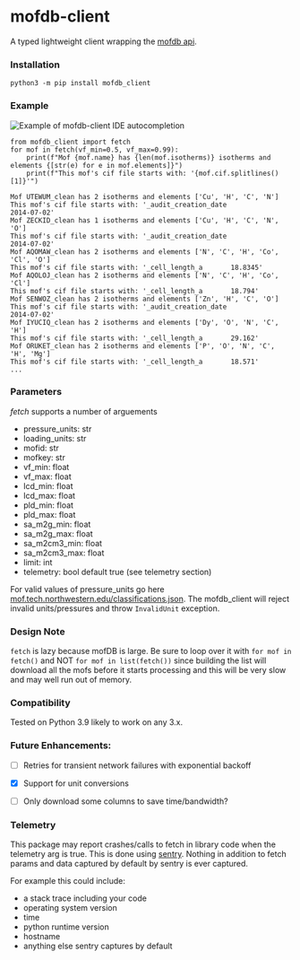 
# mofdb-client

A typed lightweight client wrapping the [mofdb api](https://mof.tech.northwestern.edu/api).

### Installation

```shell
python3 -m pip install mofdb_client
```

### Example

![Example of mofdb-client IDE autocompletion](assets/screen0.png)

```python3
from mofdb_client import fetch
for mof in fetch(vf_min=0.5, vf_max=0.99):
    print(f"Mof {mof.name} has {len(mof.isotherms)} isotherms and elements {[str(e) for e in mof.elements]}")
    print(f"This mof's cif file starts with: '{mof.cif.splitlines()[1]}'")
```

```
Mof UTEWUM_clean has 2 isotherms and elements ['Cu', 'H', 'C', 'N']
This mof's cif file starts with: '_audit_creation_date              2014-07-02'
Mof ZECKID_clean has 1 isotherms and elements ['Cu', 'H', 'C', 'N', 'O']
This mof's cif file starts with: '_audit_creation_date              2014-07-02'
Mof AQOMAW_clean has 2 isotherms and elements ['N', 'C', 'H', 'Co', 'Cl', 'O']
This mof's cif file starts with: '_cell_length_a       18.8345'
Mof AQOLOJ_clean has 2 isotherms and elements ['N', 'C', 'H', 'Co', 'Cl']
This mof's cif file starts with: '_cell_length_a       18.794'
Mof SENWOZ_clean has 2 isotherms and elements ['Zn', 'H', 'C', 'O']
This mof's cif file starts with: '_audit_creation_date              2014-07-02'
Mof IYUCIQ_clean has 2 isotherms and elements ['Dy', 'O', 'N', 'C', 'H']
This mof's cif file starts with: '_cell_length_a       29.162'
Mof ORUKET_clean has 2 isotherms and elements ['P', 'O', 'N', 'C', 'H', 'Mg']
This mof's cif file starts with: '_cell_length_a       18.571'
...
```

### Parameters
*fetch* supports a number of arguements
- pressure_units: str
- loading_units: str
- mofid: str 
- mofkey: str 
- vf_min: float 
- vf_max: float 
- lcd_min: float 
- lcd_max: float 
- pld_min: float 
- pld_max: float 
- sa_m2g_min: float 
- sa_m2g_max: float 
- sa_m2cm3_min: float 
- sa_m2cm3_max: float 
- limit: int
- telemetry: bool default true (see telemetry section)

For valid values of pressure_units go here [mof.tech.northwestern.edu/classifications.json](https://mof.tech.northwestern.edu/classifications.json). The mofdb_client will reject invalid
units/pressures and throw `InvalidUnit` exception.

### Design Note
`fetch` is lazy because mofDB is large. Be sure to loop over it with `for mof in fetch()` and NOT `for mof in list(fetch())` since 
building the list will download all the mofs before it starts processing and this will be very slow and may well run out of memory.

### Compatibility
Tested on Python 3.9 likely to work on any 3.x.

### Future Enhancements:
- [ ] Retries for transient network failures with exponential backoff

- [X] Support for unit conversions

- [ ] Only download some columns to save time/bandwidth?

### Telemetry
This package may report crashes/calls to fetch in library code when the telemetry arg is true. This is done using 
[sentry](https://docs.sentry.io/). Nothing in addition to fetch params and data captured by default by sentry is ever
captured.

For example this could include:
- a stack trace including your code
- operating system version
- time
- python runtime version
- hostname
- anything else sentry captures by default